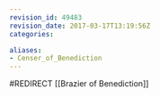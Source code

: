 ```yaml
---
revision_id: 49483
revision_date: 2017-03-17T13:19:56Z
categories:

aliases:
- Censer_of_Benediction
---
```


#REDIRECT [[Brazier of Benediction]]